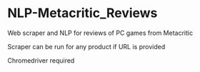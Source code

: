 # NLP-Metacritic_Reviews

 Web scraper and NLP for reviews of PC games from Metacritic
 
 Scraper can be run for any product if URL is provided 
 
 Chromedriver required 
 
